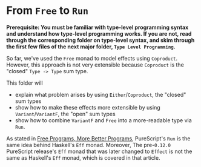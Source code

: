 # From `Free` to `Run`

**Prerequisite: You must be familiar with type-level programming syntax and understand how type-level programming works. If you are not, read through the corresponding folder on type-level syntax, and skim through the first few files of the next major folder, `Type Level Programming`.**

So far, we've used the `Free` monad to model effects using `Coproduct`. However, this approach is not very extensible because `Coproduct` is the "closed" `Type -> Type` sum type.

This folder will
- explain what problem arises by using `Either`/`Coproduct`, the "closed" sum types
- show how to make these effects more extensible by using `Variant`/`VariantF`, the "open" sum types
- show how to combine `VariantF` and `Free` into a more-readable type via `Run`.

As stated in [Free Programs, More Better Programs](reasonablypolymorphic.com/blog/freer-monads/index.html), PureScript's `Run` is the same idea behind Haskell's `Eff` monad. Moreover, The pre-`0.12.0` PureScript release's `Eff` monad that was later changed to `Effect` is not the same as Haskell's `Eff` monad, which is covered in that article.
